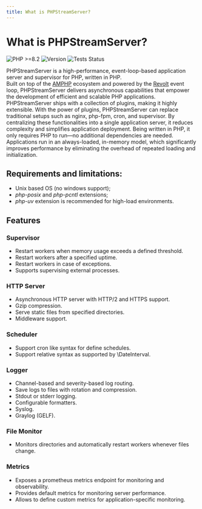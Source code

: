 ```yaml
---
title: What is PHPStreamServer?
---
```


# What is PHPStreamServer?

![PHP >=8.2](https://img.shields.io/badge/PHP->=8.2-777bb3.svg)
![Version](https://img.shields.io/github/v/tag/phpstreamserver/phpstreamserver?label=Version&filter=v*.*.*&sort=semver&color=374151)
![Tests Status](https://img.shields.io/github/actions/workflow/status/phpstreamserver/phpstreamserver/tests.yaml?label=Tests&branch=main)

PHPStreamServer is a high-performance, event-loop-based application server and supervisor for PHP, written in PHP.  
Built on top of the [AMPHP](https://amphp.org/) ecosystem and powered by the [Revolt](https://revolt.run/) event loop,
PHPStreamServer delivers asynchronous capabilities that empower the development of efficient and scalable PHP applications.
PHPStreamServer ships with a collection of plugins, making it highly extensible.
With the power of plugins, PHPStreamServer can replace traditional setups such as nginx, php-fpm, cron, and supervisor.
By centralizing these functionalities into a single application server, it reduces complexity and simplifies application deployment.
Being written in PHP, it only requires PHP to run—no additional dependencies are needed.
Applications run in an always-loaded, in-memory model, which significantly improves performance by eliminating the overhead of repeated
loading and initialization.

## Requirements and limitations:
- Unix based OS (no windows support);
- *php-posix* and *php-pcntl* extensions;
- *php-uv* extension is recommended for high-load environments.

## Features

### Supervisor
- Restart workers when memory usage exceeds a defined threshold.
- Restart workers after a specified uptime.
- Restart workers in case of exceptions.
- Supports supervising external processes.

### HTTP Server
- Asynchronous HTTP server with HTTP/2 and HTTPS support.
- Gzip compression.
- Serve static files from specified directories.
- Middleware support.

### Scheduler
- Support cron like syntax for define schedules.
- Support relative syntax as supported by \DateInterval.

### Logger
- Channel-based and severity-based log routing.
- Save logs to files with rotation and compression.
- Stdout or stderr logging.
- Configurable formatters.
- Syslog.
- Graylog (GELF).

### File Monitor
- Monitors directories and automatically restart workers whenever files change.

### Metrics
- Exposes a prometheus metrics endpoint for monitoring and observability.
- Provides default metrics for monitoring server performance.
- Allows to define custom metrics for application-specific monitoring.